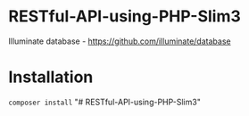 # RESTful-API-using-PHP-Slim3
Illuminate database - https://github.com/illuminate/database <br>


# Installation

<code>composer install</code>
"# RESTful-API-using-PHP-Slim3" 

